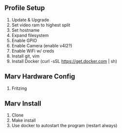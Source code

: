## Profile Setup

1. Update & Upgrade
1. Set video ram to highest split
1. Set hostname
1. Expand filesystem
1. Enable GPIO
1. Enable Camera (enable v4l2?)
1. Enable WiFi w/ creds
1. Install git, vim
1. Install Docker (curl -sSL https://get.docker.com | sh)

## Marv Hardware Config

1. Fritzing

## Marv Install

1. Clone 
1. Make install
1. Use docker to autostart the program (restart always)
